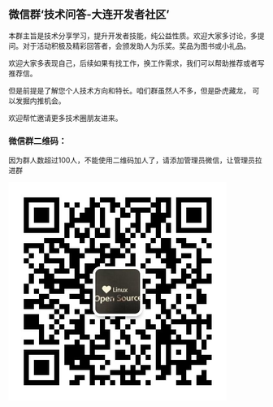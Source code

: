 ## 微信群‘技术问答-大连开发者社区’


本群主旨是技术分享学习，提升开发者技能，纯公益性质。欢迎大家多讨论，多提问。对于活动积极及精彩回答者，会颁发助人为乐奖。奖品为图书或小礼品。

欢迎大家多表现自己，后续如果有找工作，换工作需求，我们可以帮助推荐或者写推荐信。

但是前提是了解您个人技术方向和特长。咱们群虽然人不多，但是卧虎藏龙， 可以发掘内推机会。

欢迎帮忙邀请更多技术圈朋友进来。


### 微信群二维码：

因为群人数超过100人，不能使用二维码加人了，请添加管理员微信，让管理员拉进群

![技术问答-大连开发者社区管理员二维码](https://github.com/itdl/lib/blob/master/images/wechat_myb.jpg)










